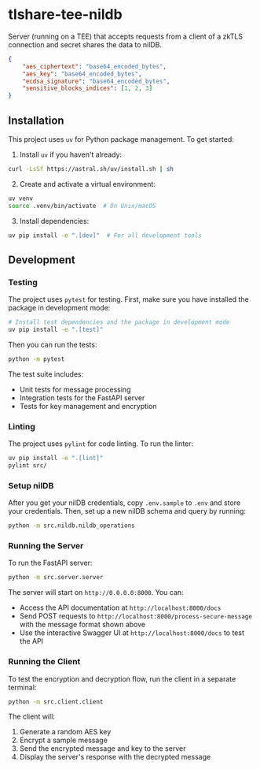 # tlshare-tee-nildb
Server (running on a TEE) that accepts requests from a client of a zkTLS connection and secret shares the data to nilDB.

```json
{
    "aes_ciphertext": "base64_encoded_bytes",
    "aes_key": "base64_encoded_bytes",
    "ecdsa_signature": "base64_encoded_bytes",
    "sensitive_blocks_indices": [1, 2, 3]
}
```

## Installation

This project uses `uv` for Python package management. To get started:

1. Install `uv` if you haven't already:
```bash
curl -LsSf https://astral.sh/uv/install.sh | sh
```

2. Create and activate a virtual environment:
```bash
uv venv
source .venv/bin/activate  # On Unix/macOS
```

3. Install dependencies:
```bash
uv pip install -e ".[dev]"  # For all development tools
```

## Development

### Testing

The project uses `pytest` for testing. First, make sure you have installed the package in development mode:

```bash
# Install test dependencies and the package in development mode
uv pip install -e ".[test]"
```

Then you can run the tests:

```bash
python -m pytest
```

The test suite includes:
- Unit tests for message processing
- Integration tests for the FastAPI server
- Tests for key management and encryption

### Linting

The project uses `pylint` for code linting. To run the linter:

```bash
uv pip install -e ".[lint]"
pylint src/
```

### Setup nilDB
After you get your nilDB credentials, copy `.env.sample` to `.env` and store your credentials.
Then, set up a new nilDB schema and query by running:
```bash
python -m src.nildb.nildb_operations
```

### Running the Server
To run the FastAPI server:
```bash
python -m src.server.server
```

The server will start on `http://0.0.0.0:8000`. You can:

- Access the API documentation at `http://localhost:8000/docs`
- Send POST requests to `http://localhost:8000/process-secure-message` with the message format shown above
- Use the interactive Swagger UI at `http://localhost:8000/docs` to test the API

### Running the Client

To test the encryption and decryption flow, run the client in a separate terminal:

```bash
python -m src.client.client
```

The client will:
1. Generate a random AES key
2. Encrypt a sample message
3. Send the encrypted message and key to the server
4. Display the server's response with the decrypted message
